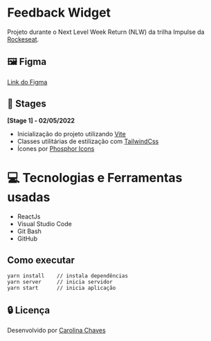 # Feedback Widget

Projeto durante o Next Level Week Return (NLW) da trilha Impulse da [Rockeseat](https://www.rocketseat.com.br/ignite).

## 🖼 Figma
[Link do Figma](https://www.figma.com/community/file/1102912516166573468/Feedback-Widget)

## 📑 Stages
**[Stage 1] - 02/05/2022**
* Inicialização do projeto utilizando [Vite](https://vitejs.dev/guide/)
* Classes utilitárias de estilização com [TailwindCss](https://tailwindcss.com/docs/installation)
* Ícones por [Phosphor Icons](https://phosphoricons.com/)

# :computer: Tecnologias e Ferramentas usadas

* ReactJs
* Visual Studio Code
* Git Bash
* GitHub

## Como executar

    yarn install    // instala dependências
    yarn server     // inicia servidor
    yarn start      // inicia aplicação

## :lock: Licença

Desenvolvido por [Carolina Chaves](https://www.linkedin.com/in/carolinachaves1/)
